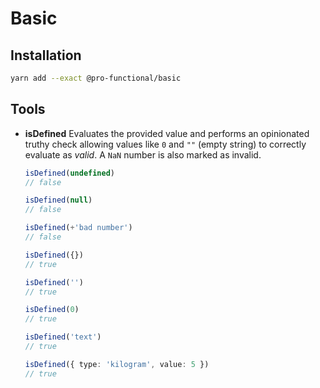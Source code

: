 # Basic

## Installation

```sh
yarn add --exact @pro-functional/basic
```

## Tools

- **isDefined** Evaluates the provided value and performs an opinionated truthy
  check allowing values like `0` and `""` (empty string) to correctly evaluate
  as _valid_. A `NaN` number is also marked as invalid.

    ```ts
    isDefined(undefined)
    // false

    isDefined(null)
    // false

    isDefined(+'bad number')
    // false

    isDefined({})
    // true

    isDefined('')
    // true

    isDefined(0)
    // true

    isDefined('text')
    // true

    isDefined({ type: 'kilogram', value: 5 })
    // true
    ```


